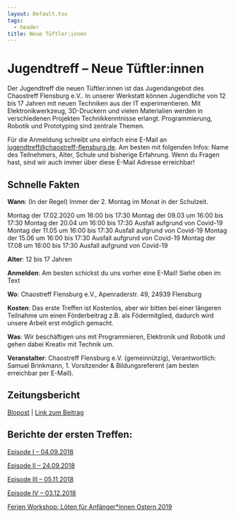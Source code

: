 ```yaml
---
layout: Default.tsx
tags:
  - header
title: Neue Tüftler:innen
---
```


# Jugendtreff – Neue Tüftler:innen

Der Jugendtreff die neuen Tüftler:innen ist das Jugendangebot des Chaostreff Flensburg e.V.. In unserer Werkstatt können Jugendliche von 12 bis 17 Jahren mit neuen Techniken aus der IT experimentieren. Mit Elektronikwerkzeug, 3D-Druckern und vielen Materialien werden in verschiedenen Projekten Technikkenntnisse erlangt. Programmierung, Robotik und Prototyping sind zentrale Themen.

Für die Anmeldung schreibt uns einfach eine E-Mail an jugendtreff@chaostreff-flensburg.de. Am besten mit folgenden Infos: Name des Teilnehmers, Alter, Schule und bisherige Erfahrung. Wenn du Fragen hast, sind wir auch immer über diese E-Mail Adresse erreichbar!

## Schnelle Fakten

**Wann**: (In der Regel) Immer der 2. Montag im Monat in der Schulzeit.

Montag der 17.02.2020 um 16:00 bis 17:30
Montag der 09.03 um 16:00 bis 17:30
Montag der 20.04 um 16:00 bis 17:30 Ausfall aufgrund von Covid-19
Montag der 11.05 um 16:00 bis 17:30 Ausfall aufgrund von Covid-19
Montag der 15.06 um 16:00 bis 17:30 Ausfall aufgrund von Covid-19
Montag der 17.08 um 16:00 bis 17:30 Ausfall aufgrund von Covid-19

**Alter**: 12 bis 17 Jahren

**Anmelden**: Am besten schickst du uns vorher eine E-Mail! Siehe oben im Text

**Wo**: Chaostreff Flensburg e.V., Apenraderstr. 49, 24939 Flensburg

**Kosten**: Das erste Treffen ist Kostenlos, aber wir bitten bei einer längeren Teilnahme um einen Förderbeitrag z.B. als Födermitglied, dadurch wird unsere Arbeit erst möglich gemacht. 

**Was**: Wir beschäftigen uns mit Programmieren, Elektronik und Robotik und gehen dabei Kreativ mit Technik um.

**Veranstalter**: Chaostreff Flensburg e.V. (gemeinnützig), Verantwortlich: Samuel Brinkmann, 1. Vorsitzender & Bildungsreferent (am besten erreichbar per E-Mail).

## Zeitungsbericht

[Blopost](https://chaostreff-flensburg.de/2018/bericht-der-flensborg-avis/) | [Link zum Beitrag](https://www.fla.de/wp/dailys/softwareprogrammoerer-laerer-boern-at-lave-robotter/)

## Berichte der ersten Treffen: 

[Episode I – 04.09.2018](https://chaostreff-flensburg.de/2018/episode-1-des-jugendtreffs-neue-tueftler/)

[Episode II – 24.09.2018](https://chaostreff-flensburg.de/2018/episode-ii-des-jugendtreffs-neue-tueftler/)

[Episode III – 05.11.2018](https://chaostreff-flensburg.de/2018/episode-iii-der-neuen-tueftler-vom-05-11-2018/)

[Episode IV – 03.12.2018](https://chaostreff-flensburg.de/2018/episode-iv-der-neuen-tueftler-vom-03-12-2018/)

[Ferien Workshop: Löten für Anfänger*innen Ostern 2019](https://chaostreff-flensburg.de/2019/ferien-workshop-loeten-fuer-anfaengerinnen/)